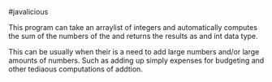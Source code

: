 #javalicious


This program can take an arraylist of integers and automatically computes the sum of the numbers of the and returns the results as and int data type.      

This can be usually when their is a need to add large numbers and/or large amounts of numbers.
Such as adding up simply expenses for budgeting and other tediaous computations of addtion.

